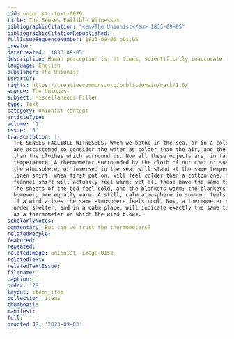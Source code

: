 ```yaml
---
pid: unionist--text-0079
title: The Senses Fallible Witnesses
bibliographicCitation: "<em>The Unionist</em> 1833-09-05"
bibliographicCitationRepublished: 
fullIssueSequenceNumber: 1833-09-05 p01.05
creator: 
dateCreated: '1833-09-05'
description: Human perception is, at times, scientifically inaccurate.
language: English
publisher: The Unionist
IsPartOf: 
rights: https://creativecommons.org/publicdomain/mark/1.0/
source: The Unionist
subject: Miscellaneous Filler
type: Text
category: Unionist content
articleType: 
volume: '1'
issue: '6'
transcription: |-
  THE SENSES FALLIBLE WITNESSES.—When we bathe in the sea, or in a cold bath, we
  are accustomed to consider the water as colder than the air, and the air colder
  than the clothes which surround us. Now all these objects are, in fact, the same
  temperature. A thermometer surrounded by the cloth of our coat or suspended in
  the atmosphere, or immersed in the sea, will stand at the same temperature. A
  linen shirt, when first put on, will feel colder than a cotton one, and a
  flannel shirt will actually feel warm; yet all these have the same temperature.
  The sheets of the bed feel cold, and the blankets warm; the blankets and sheets,
  however, are equally warm. A still, calm atmosphere in summer, feels warm, but
  if a wind arises the same atmosphere feels cool. Now, a thermometer suspended
  under shelter, and in a calm place, will indicate exactly the same temperature
  as a thermometer on which the wind blows.
scholarlyNotes: 
commentary: But can we trust the thermometers?
relatedPeople: 
featured: 
repeated: 
relatedImage: unionist--image-0152
relatedText: 
relatedTextIssue: 
filename: 
caption: 
order: '78'
layout: items_item
collection: items
thumbnail: 
manifest: 
full: 
proofed JR: '2023-09-03'
---
```

